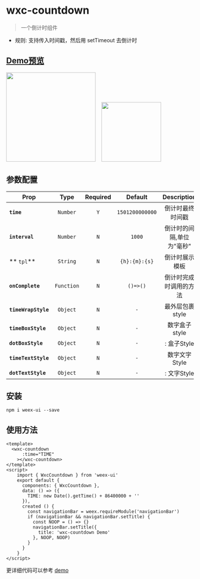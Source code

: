 # wxc-countdown

> 一个倒计时组件

- 规则: 支持传入时间戳，然后用 setTimeout 去倒计时

## [Demo预览](https://h5.m.taobao.com/trip/wxc-countdown/index.html?_wx_tpl=https%3A%2F%2Fh5.m.taobao.com%2Ftrip%2Fwxc-countdown%2Fdemo%2Findex.native-min.js)
<img src="https://gw.alipayobjects.com/zos/rmsportal/YBxCEhtBgqUGdSqbpLGG.gif" width="240"/>&nbsp;&nbsp;&nbsp;&nbsp;<img src="http://gtms01.alicdn.com/tfs/TB1Kj1MSFXXXXbMXpXXXXXXXXXX-200-200.png" width="160"/>

## 参数配置

| Prop | Type | Required | Default | Description |
| ---- |:----:|:---:|:-------:| :----------:|
| **`time`** | `Number` | `Y` | `1501200000000` | 倒计时最终时间戳 |
| **`interval`** | `Number` | `N` | `1000` | 倒计时的间隔,单位为"毫秒" |
| ** `tpl`** | `String` | `N` | `{h}:{m}:{s}` | 倒计时展示模板 |
| **`onComplete`** | `Function` | `N` | `()=>()` | 倒计时完成时调用的方法 |
| **`timeWrapStyle`** | `Object` | `N` | `-` | 最外层包裹 style |
| **`timeBoxStyle`** | `Object` | `N` | `-` | 数字盒子 style |
| **`dotBoxStyle`** | `Object` | `N` | `-` | : 盒子Style |
| **`timeTextStyle`** | `Object` | `N` | `-` | 数字文字 Style |
| **`dotTextStyle`** | `Object` | `N` | `-` | : 文字Style |



## 安装

```
npm i weex-ui --save
```

## 使用方法

```
<template>
  <wxc-countdown
      :time="TIME"
    ></wxc-countdown>
</template>
<script>
    import { WxcCountdown } from 'weex-ui'
    export default {
      components: { WxcCountdown },
      data: () => ({
        TIME: new Date().getTime() + 86400000 + ''
      }),
      created () {
        const navigationBar = weex.requireModule('navigationBar')
        if (navigationBar && navigationBar.setTitle) {
          const NOOP = () => {}
          navigationBar.setTitle({
            title: 'wxc-countdown Demo'
          }, NOOP, NOOP)
        }
      }
    }
</script>
```

更详细代码可以参考 [demo](https://github.com/alibaba/weex-ui/blob/master/example/countdown/index.vue)

